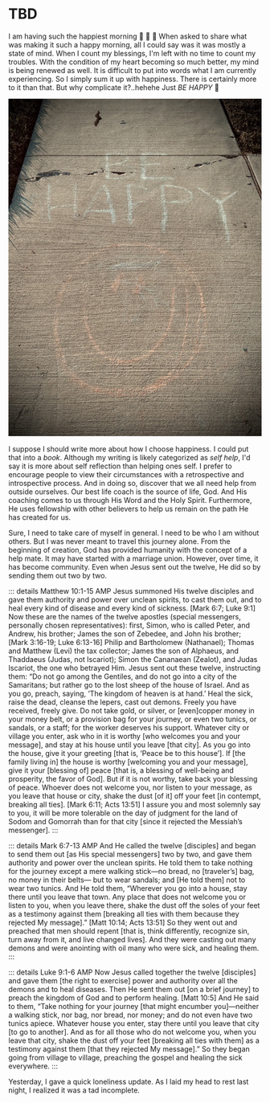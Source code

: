 # TBD

I am having such the happiest morning :face_holding_back_tears: :face_holding_back_tears: :face_holding_back_tears: When asked to share what was making it such a happy morning, all I could say was it was mostly a state of mind. When I count my blessings, I'm left with no time to count my troubles. With the condition of my heart becoming so much better, my mind is being renewed as well. It is difficult to put into words what I am currently experiencing. So I simply sum it up with happiness. There is certainly more to it than that. But why complicate it?..hehehe Just *BE HAPPY* :slightly_smiling_face:

![Chalk drawing with a smiling face and the words says be happy ](./img/IMG_6067.jpeg)

I suppose I should write more about how I choose happiness. I could put that into a *book*. Although my writing is likely categorized as *self help*, I'd say it is more about self reflection than helping ones self. I prefer to encourage people to view their circumstances with a retrospective and introspective process. And in doing so, discover that we all need help from outside ourselves. Our best life coach is the source of life, God. And His coaching comes to us through His Word and the Holy Spirit. Furthermore, He uses fellowship with other believers to help us remain on the path He has created for us.

Sure, I need to take care of myself in general. I need to be who I am without others. But I was never meant to travel this journey alone. From the beginning of creation, God has provided humanity with the concept of a help mate. It may have started with a marriage union. However, over time, it has become community. Even when Jesus sent out the twelve, He did so by sending them out two by two.

::: details Matthew 10:1-15 AMP
Jesus summoned His twelve disciples and gave them authority and power over unclean spirits, to cast them out, and to heal every kind of disease and every kind of sickness. [Mark 6:7; Luke 9:1] Now these are the names of the twelve apostles (special messengers, personally chosen representatives): first, Simon, who is called Peter, and Andrew, his brother; James the son of Zebedee, and John his brother; [Mark 3:16-19; Luke 6:13-16] Philip and Bartholomew (Nathanael); Thomas and Matthew (Levi) the tax collector; James the son of Alphaeus, and Thaddaeus (Judas, not Iscariot); Simon the Cananaean (Zealot), and Judas Iscariot, the one who betrayed Him. Jesus sent out these twelve, instructing them: “Do not go among the Gentiles, and do not go into a city of the Samaritans; but rather go to the lost sheep of the house of Israel. And as you go, preach, saying, ‘The kingdom of heaven is at hand.’ Heal the sick, raise the dead, cleanse the lepers, cast out demons. Freely you have received, freely give. Do not take gold, or silver, or [even]copper money in your money belt, or a provision bag for your journey, or even two tunics, or sandals, or a staff; for the worker deserves his support. Whatever city or village you enter, ask who in it is worthy [who welcomes you and your message], and stay at his house until you leave [that city]. As you go into the house, give it your greeting [that is, ‘Peace be to this house’]. If [the family living in] the house is worthy [welcoming you and your message], give it your [blessing of] peace [that is, a blessing of well-being and prosperity, the favor of God]. But if it is not worthy, take back your blessing of peace. Whoever does not welcome you, nor listen to your message, as you leave that house or city, shake the dust [of it] off your feet [in contempt, breaking all ties]. [Mark 6:11; Acts 13:51] I assure you and most solemnly say to you, it will be more tolerable on the day of judgment for the land of Sodom and Gomorrah than for that city [since it rejected the Messiah’s messenger].
:::

::: details Mark 6:7-13 AMP
And He called the twelve [disciples] and began to send them out [as His special messengers] two by two, and gave them authority and power over the unclean spirits. He told them to take nothing for the journey except a mere walking stick—no bread, no [traveler’s] bag, no money in their belts— but to wear sandals; and [He told them] not to wear two tunics. And He told them, “Wherever you go into a house, stay there until you leave that town. Any place that does not welcome you or listen to you, when you leave there, shake the dust off the soles of your feet as a testimony against them [breaking all ties with them because they rejected My message].” [Matt 10:14; Acts 13:51] So they went out and preached that men should repent [that is, think differently, recognize sin, turn away from it, and live changed lives]. And they were casting out many demons and were anointing with oil many who were sick, and healing them.
:::

::: details Luke 9:1-6 AMP
Now Jesus called together the twelve [disciples] and gave them [the right to exercise] power and authority over all the demons and to heal diseases. Then He sent them out [on a brief journey] to preach the kingdom of God and to perform healing. [Matt 10:5] And He said to them, “Take nothing for your journey [that might encumber you]—neither a walking stick, nor bag, nor bread, nor money; and do not even have two tunics apiece. Whatever house you enter, stay there until you leave that city [to go to another]. And as for all those who do not welcome you, when you leave that city, shake the dust off your feet [breaking all ties with them] as a testimony against them [that they rejected My message].” So they began going from village to village, preaching the gospel and healing the sick everywhere.
:::

Yesterday, I gave a quick loneliness update. As I laid my head to rest last night, I realized it was a tad incomplete.